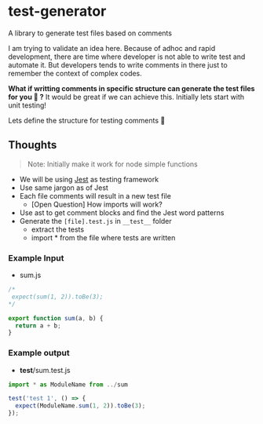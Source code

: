 # test-generator

A library to generate test files based on comments

I am trying to validate an idea here. Because of adhoc and rapid development, there are time where developer is not able
to write test and automate it. But developers tends to write comments in there just to remember the context of complex codes.

**What if writting comments in specific structure can generate the test files for you 🤔 ?**
It would be great if we can achieve this. Initially lets start with unit testing!

Lets define the structure for testing comments 🚀

## Thoughts

> Note: Initially make it work for node simple functions

- We will be using [Jest](https://jestjs.io/) as testing framework
- Use same jargon as of Jest
- Each file comments will result in a new test file
  - [Open Question] How imports will work?
- Use ast to get comment blocks and find the Jest word patterns
- Generate the `[file].test.js` in `__test__` folder
  - extract the tests
  - import \* from the file where tests are written

### Example Input

- sum.js

```js
/*
 expect(sum(1, 2)).toBe(3);
*/

export function sum(a, b) {
  return a + b;
}
```

### Example output

- **test**/sum.test.js

```js
import * as ModuleName from ../sum

test('test 1', () => {
  expect(ModuleName.sum(1, 2)).toBe(3);
});
```
